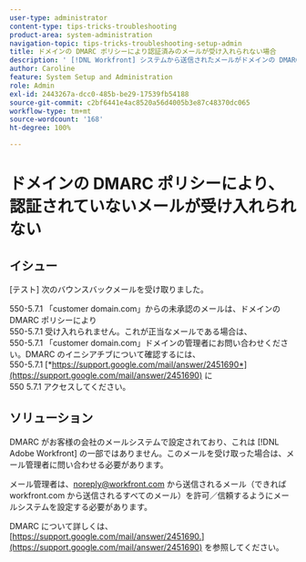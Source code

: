```yaml
---
user-type: administrator
content-type: tips-tricks-troubleshooting
product-area: system-administration
navigation-topic: tips-tricks-troubleshooting-setup-admin
title: ドメインの DMARC ポリシーにより認証済みのメールが受け入れられない場合
description: ' [!DNL Workfront] システムから送信されたメールがドメインの DMARC ポリシーにより受け入れられない場合、メール管理者は workfront.com からのすべてのメールを許可するようにメールシステムを設定することで、問題を修正できます。'
author: Caroline
feature: System Setup and Administration
role: Admin
exl-id: 2443267a-dcc0-485b-be29-17539fb54188
source-git-commit: c2bf6441e4ac8520a56d4005b3e87c48370dc065
workflow-type: tm+mt
source-wordcount: '168'
ht-degree: 100%

---
```


# ドメインの DMARC ポリシーにより、認証されていないメールが受け入れられない

## イシュー

[テスト] 次のバウンスバックメールを受け取りました。

550-5.7.1 「customer domain.com」からの未承認のメールは、ドメインの DMARC ポリシーにより\
550-5.7.1 受け入れられません。これが正当なメールである場合は、\
550-5.7.1 「customer domain.com」ドメインの管理者にお問い合わせください。DMARC のイニシアチブについて確認するには、\
550-5.7.1 [*https://support.google.com/mail/answer/2451690*](https://support.google.com/mail/answer/2451690) に\
550 5.7.1 アクセスしてください。

## ソリューション

DMARC がお客様の会社のメールシステムで設定されており、これは [!DNL Adobe Workfront] の一部ではありません。このメールを受け取った場合は、メール管理者に問い合わせる必要があります。

メール管理者は、noreply@workfront.com から送信されるメール（できれば workfront.com から送信されるすべてのメール）を許可／信頼するようにメールシステムを設定する必要があります。

DMARC について詳しくは、[https://support.google.com/mail/answer/2451690.](https://support.google.com/mail/answer/2451690) を参照してください。
